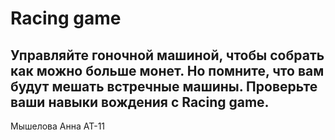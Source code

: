 # Racing game
## Управляйте гоночной машиной, чтобы собрать как можно больше монет. Но помните, что вам будут мешать встречные машины. Проверьте ваши навыки вождения с Racing game.
Мышелова Анна АТ-11
